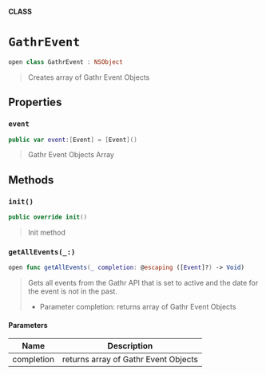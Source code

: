 **CLASS**

# `GathrEvent`

```swift
open class GathrEvent : NSObject
```

> Creates array of Gathr Event Objects

## Properties
### `event`

```swift
public var event:[Event] = [Event]()
```

> Gathr Event Objects Array

## Methods
### `init()`

```swift
public override init()
```

> Init method

### `getAllEvents(_:)`

```swift
open func getAllEvents(_ completion: @escaping ([Event]?) -> Void)
```

> Gets all events from the Gathr API that is set to active and the date for the event is not in the past.
> - Parameter completion: returns array of Gathr Event Objects

#### Parameters

| Name | Description |
| ---- | ----------- |
| completion | returns array of Gathr Event Objects |